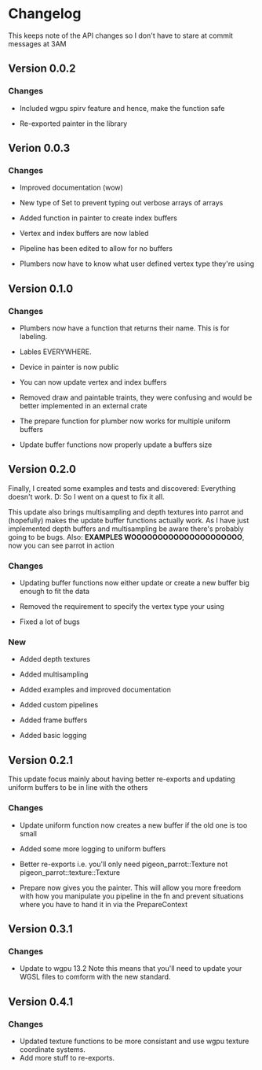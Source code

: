 # Changelog

This keeps note of the API changes so I don't have to stare at commit messages at 3AM

## Version 0.0.2

### Changes

- Included wgpu spirv feature and hence, make the function safe

- Re-exported painter in the library

## Verion 0.0.3

### Changes

- Improved documentation (wow)

- New type of Set to prevent typing out verbose arrays of arrays

- Added function in painter to create index buffers

- Vertex and index buffers are now labled

- Pipeline has been edited to allow for no buffers

- Plumbers now have to know what user defined vertex type they're using

## Version 0.1.0

### Changes

- Plumbers now have a function that returns their name. This is for labeling.

- Lables EVERYWHERE.

- Device in painter is now public

- You can now update vertex and index buffers

- Removed draw and paintable traints, they were confusing and would be better implemented in an external crate

- The prepare function for plumber now works for multiple uniform buffers

- Update buffer functions now properly update a buffers size

## Version 0.2.0

Finally, I created some examples and tests and discovered: Everything doesn't work. D: So I went on a quest to fix it all.

This update also brings multisampling and depth textures into parrot and (hopefully) makes the update buffer functions actually work. As I have just implemented depth buffers and multisampling be aware there's probably going to be bugs.
Also: **EXAMPLES WOOOOOOOOOOOOOOOOOOOOO**, now you can see parrot in action

### Changes

- Updating buffer functions now either update or create a new buffer big enough to fit the data

- Removed the requirement to specify the vertex type your using

- Fixed a lot of bugs

### New

- Added depth textures

- Added multisampling

- Added examples and improved documentation

- Added custom pipelines

- Added frame buffers

- Added basic logging

## Version 0.2.1

This update focus mainly about having better re-exports and updating uniform buffers to be in line with the others

### Changes

- Update uniform function now creates a new buffer if the old one is too small

- Added some more logging to uniform buffers

- Better re-exports i.e. you'll only need pigeon_parrot::Texture not pigeon_parrot::texture::Texture

- Prepare now gives you the painter. This will allow you more freedom with how you manipulate you pipeline in the fn and prevent situations where you have to hand it in via the PrepareContext

## Version 0.3.1

### Changes

- Update to wgpu 13.2 Note this means that you'll need to update your WGSL files to comform with the new standard.

## Version 0.4.1

### Changes

- Updated texture functions to be more consistant and use wgpu texture coordinate systems.
- Add more stuff to re-exports.
